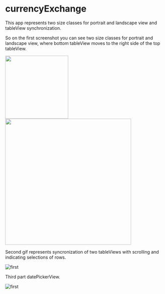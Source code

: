 # currencyExchange

This app represents two size classes for portrait and landscape view and tableView synchronization.

So on the first screenshot you can see two size classes for portrait and landscape view, where bottom tableView moves to the right side of the top tableView.

<img src="https://user-images.githubusercontent.com/33849500/146539298-3242bf65-295c-49c5-a6a1-3e84eb6b3c15.png" width="200" />

<img src="https://user-images.githubusercontent.com/33849500/146540382-b08a1be9-bef6-4fbf-8201-6480acb3db0c.png" width="400" />

Second gif represents syncronization of two tableViews with scrolling and indicating selections of rows.

![first](https://user-images.githubusercontent.com/33849500/146539744-78f1dac9-0abf-4046-a5fa-db3f45a892ee.gif)

Third part datePickerView.

![first](https://user-images.githubusercontent.com/33849500/146539895-24ae0975-9ed3-41e4-8acf-c55299322c43.gif)

